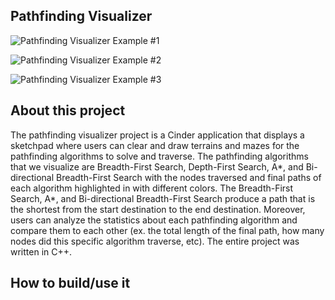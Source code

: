## Pathfinding Visualizer

![Pathfinding Visualizer Example #1](https://github.com/uiuc-fa20-cs126/final-project-CharlesShi46/blob/week2/example_images/example%231.png)

![Pathfinding Visualizer Example #2](https://github.com/uiuc-fa20-cs126/final-project-CharlesShi46/blob/week2/example_images/example%232.png)

![Pathfinding Visualizer Example #3](https://github.com/uiuc-fa20-cs126/final-project-CharlesShi46/blob/week2/example_images/example%233.png)

## About this project

The pathfinding visualizer project is a Cinder application that displays a sketchpad where users can clear and draw terrains and mazes for the pathfinding algorithms to solve and traverse. The pathfinding algorithms that we visualize are Breadth-First Search, Depth-First Search, A*, and Bi-directional Breadth-First Search with the nodes traversed and final paths of each algorithm highlighted in with different colors. The Breadth-First Search, A*, and Bi-directional Breadth-First Search produce a path that is the shortest from the start destination to the end destination. Moreover, users can analyze the statistics about each pathfinding algorithm and compare them to each other (ex. the total length of the final path, how many nodes did this specific algorithm traverse, etc). The entire project was written in C++. 

## How to build/use it

